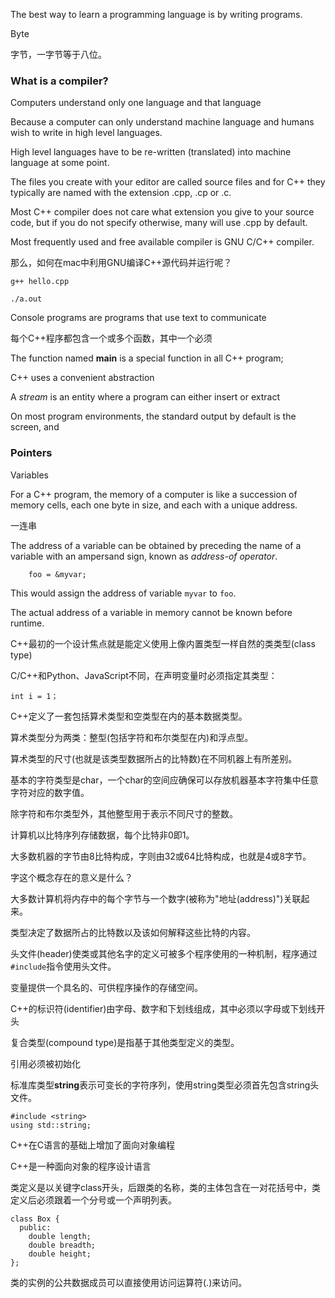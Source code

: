 The best way to learn a programming language is by writing programs.

Byte

字节，一字节等于八位。

### What is a compiler?

Computers understand only one language and that language 

Because a computer can only understand machine language and humans wish to write in high level languages.

High level languages have to be re-written (translated) into machine language at some point.

The files you create with your editor are called source files and for C++ they typically are named with the extension .cpp, .cp or .c.

Most C++ compiler does not care what extension you give to your source code, but if you do not specify otherwise, many will use .cpp by default.

Most frequently used and free available compiler is GNU C/C++ compiler.

那么，如何在mac中利用GNU编译C++源代码并运行呢？

    g++ hello.cpp
    
    ./a.out

Console programs are programs that use text to communicate
 
每个C++程序都包含一个或多个函数，其中一个必须

The function named **main** is a special function in all C++ program;

C++ uses a convenient abstraction 

A *stream* is an entity where a program can either insert or extract 

On most program environments, the standard output by default is the screen, and 

### Pointers

Variables 

For a C++ program, the memory of a computer is like a succession of memory cells, each one byte in size, and each with a unique address.



一连串

The address of a variable can be obtained by preceding the name of a variable with an ampersand sign, known as *address-of operator*.

        foo = &myvar;
        
This would assign the address of variable `myvar` to `foo`.

The actual address of a variable in memory cannot be known before runtime.

C++最初的一个设计焦点就是能定义使用上像内置类型一样自然的类类型(class type)

C/C++和Python、JavaScript不同，在声明变量时必须指定其类型：

    int i = 1；

C++定义了一套包括算术类型和空类型在内的基本数据类型。

算术类型分为两类：整型(包括字符和布尔类型在内)和浮点型。

算术类型的尺寸(也就是该类型数据所占的比特数)在不同机器上有所差别。

基本的字符类型是char，一个char的空间应确保可以存放机器基本字符集中任意字符对应的数字值。

除字符和布尔类型外，其他整型用于表示不同尺寸的整数。

计算机以比特序列存储数据，每个比特非0即1。

大多数机器的字节由8比特构成，字则由32或64比特构成，也就是4或8字节。

字这个概念存在的意义是什么？

大多数计算机将内存中的每个字节与一个数字(被称为"地址(address)")关联起来。

类型决定了数据所占的比特数以及该如何解释这些比特的内容。

头文件(header)使类或其他名字的定义可被多个程序使用的一种机制，程序通过`#include`指令使用头文件。

变量提供一个具名的、可供程序操作的存储空间。

C++的标识符(identifier)由字母、数字和下划线组成，其中必须以字母或下划线开头

复合类型(compound type)是指基于其他类型定义的类型。

引用必须被初始化

标准库类型**string**表示可变长的字符序列，使用string类型必须首先包含string头文件。

    #include <string>
    using std::string;
    
C++在C语言的基础上增加了面向对象编程

C++是一种面向对象的程序设计语言

类定义是以关键字class开头，后跟类的名称，类的主体包含在一对花括号中，类定义后必须跟着一个分号或一个声明列表。

    class Box {
      public:
        double length;
        double breadth;
        double height;
    };

类的实例的公共数据成员可以直接使用访问运算符(.)来访问。

    